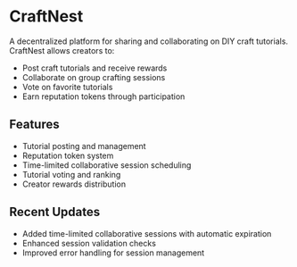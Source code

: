 # CraftNest

A decentralized platform for sharing and collaborating on DIY craft tutorials. CraftNest allows creators to:

- Post craft tutorials and receive rewards
- Collaborate on group crafting sessions
- Vote on favorite tutorials
- Earn reputation tokens through participation

## Features

- Tutorial posting and management
- Reputation token system
- Time-limited collaborative session scheduling
- Tutorial voting and ranking
- Creator rewards distribution

## Recent Updates

- Added time-limited collaborative sessions with automatic expiration
- Enhanced session validation checks
- Improved error handling for session management
